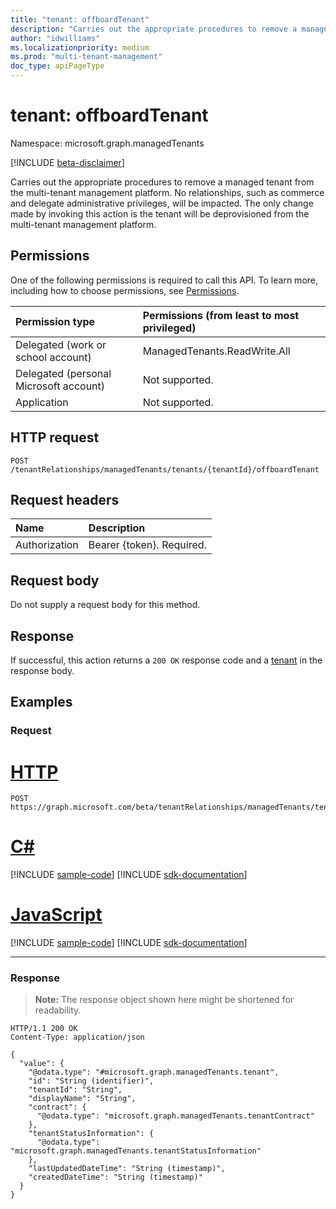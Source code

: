 ```yaml
---
title: "tenant: offboardTenant"
description: "Carries out the appropriate procedures to remove a managed tenant from the multi-tenant management platform. No relationships, such as commerce and delegate administrative privileges, will be impacted. The only change made by invoking this action is the tenant will be deprovisioned from the multi-tenant management platform."
author: "idwilliams"
ms.localizationpriority: medium
ms.prod: "multi-tenant-management"
doc_type: apiPageType
---
```


# tenant: offboardTenant
Namespace: microsoft.graph.managedTenants

[!INCLUDE [beta-disclaimer](../../includes/beta-disclaimer.md)]

Carries out the appropriate procedures to remove a managed tenant from the multi-tenant management platform. No relationships, such as commerce and delegate administrative privileges, will be impacted. The only change made by invoking this action is the tenant will be deprovisioned from the multi-tenant management platform.

## Permissions
One of the following permissions is required to call this API. To learn more, including how to choose permissions, see [Permissions](/graph/permissions-reference).

|Permission type|Permissions (from least to most privileged)|
|:---|:---|
|Delegated (work or school account)|ManagedTenants.ReadWrite.All|
|Delegated (personal Microsoft account)|Not supported.|
|Application|Not supported.|

## HTTP request

<!-- {
  "blockType": "ignored"
}
-->
``` http
POST /tenantRelationships/managedTenants/tenants/{tenantId}/offboardTenant
```

## Request headers
|Name|Description|
|:---|:---|
|Authorization|Bearer {token}. Required.|

## Request body
Do not supply a request body for this method.

## Response

If successful, this action returns a `200 OK` response code and a [tenant](../resources/managedtenants-tenant.md) in the response body.

## Examples

### Request

# [HTTP](#tab/http)
<!-- {
  "blockType": "request",
  "name": "tenant_offboardtenant"
}
-->
``` http
POST https://graph.microsoft.com/beta/tenantRelationships/managedTenants/tenants/{tenantId}/offboardTenant
```

# [C#](#tab/csharp)
[!INCLUDE [sample-code](../includes/snippets/csharp/tenant-offboardtenant-csharp-snippets.md)]
[!INCLUDE [sdk-documentation](../includes/snippets/snippets-sdk-documentation-link.md)]

# [JavaScript](#tab/javascript)
[!INCLUDE [sample-code](../includes/snippets/javascript/tenant-offboardtenant-javascript-snippets.md)]
[!INCLUDE [sdk-documentation](../includes/snippets/snippets-sdk-documentation-link.md)]

---

### Response
>**Note:** The response object shown here might be shortened for readability.
<!-- {
  "blockType": "response",
  "truncated": true,
  "@odata.type": "microsoft.graph.managedTenants.tenant"
}
-->
``` http
HTTP/1.1 200 OK
Content-Type: application/json

{
  "value": {
    "@odata.type": "#microsoft.graph.managedTenants.tenant",
    "id": "String (identifier)",
    "tenantId": "String",
    "displayName": "String",
    "contract": {
      "@odata.type": "microsoft.graph.managedTenants.tenantContract"
    },
    "tenantStatusInformation": {
      "@odata.type": "microsoft.graph.managedTenants.tenantStatusInformation"
    },
    "lastUpdatedDateTime": "String (timestamp)",
    "createdDateTime": "String (timestamp)"
  }
}
```
